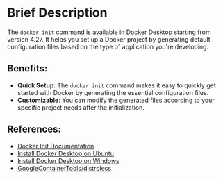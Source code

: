 # Brief Description

The `docker init` command is available in Docker Desktop starting from version 4.27. It helps you set up a Docker project by generating default configuration files based on the type of application you're developing.

## Benefits:

- **Quick Setup**: The `docker init` command makes it easy to quickly get started with Docker by generating the essential configuration files.
- **Customizable**: You can modify the generated files according to your specific project needs after the initialization.

## References:

- [Docker Init Documentation](https://docs.docker.com/reference/cli/docker/init/)
- [Install Docker Desktop on Ubuntu](https://docs.docker.com/desktop/setup/install/linux/ubuntu/)
- [Install Docker Desktop on Windows](https://docs.docker.com/desktop/setup/install/windows-install/)
- [GoogleContainerTools/distroless](https://github.com/GoogleContainerTools/distroless)

